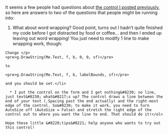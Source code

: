 It seems a few people had questions about <a href="http://blogs.duncanmackenzie.net/duncanma/archive/2005/04/14/1306.aspx" target="_blank" class="broken_link">the control I posted previously</a>, so here are answers to two of the questions that people might be running into:

  1. What about word wrapping? Good point, turns out I hadn&#8217;t quite finished my code before I got distracted by food or coffee&#8230; and then I ended up leaving out word wrapping! You just need to modify 1 line to make wrapping work, though: 
  
    Change </p> 
    <pre>g.DrawString(Me.Text, f, b, 0, 0, sf)</pre>
    
    to 
    
    <pre>g.DrawString(Me.Text, f, b, labelBounds, sf)</pre>
    
    and you should be set.</li> 
    
      * I put the control on the form and I get nothing&#8230; no line, just text&#8230; what&#8217;s up? The control draws a line between the end of your text (.Spacing past the end actually) and the right-most edge of the control. So&#8230; to make it work, you need to turn AutoSize off (AutoSize = False) and stretch the right edge of the control out to where you want the line to end. That should do it!</ol> 
    
    Hope these little &#8220;tips&#8221; help anyone who wants to try out this control!